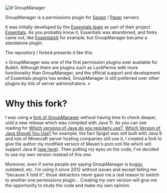 ![# GroupManager](https://i.imgur.com/h1WW3ZE.png)

GroupManager is a permissions plugin for [Spigot](https://www.spigotmc.org) / [Paper](https://papermc.io) servers.

It was initially developed by the [Essentials team](https://github.com/orgs/essentials/people) as part of their project [Essentials](https://github.com/essentials/Essentials). As you probably know it, Essentials was abandoned, and forks came out, like [EssentialsX](https://github.com/EssentialsX/Essentials) for example, but GroupManager became a standalone plugin.

The repository I forked presents it like this:

« GroupManager was one of the first permission plugins ever available for Bukkit. Although there are plugins such as LuckPerms with more functionality than GroupManager, and the official support and development of Essentials plugins has ended, GroupManager is still preferred over other plugins by lots of server administrators. »

# Why this fork?

I was using a [fork of GroupManager](https://www.spigotmc.org/resources/groupmanager.38875/) without having time to check deeper, until a new release which was compiled with Java 11. As you can see reading for [Which versions of Java do you regularly use?](https://www.jetbrains.com/lp/devecosystem-2019/java/), [Which Version of Java Should You Use?](https://www.stackchief.com/blog/Which%20Version%20of%20Java%20Should%20You%20Use%3F) for example, the fact Spigot was still built with Java 8 and lots of Minecraft server hosting companies still use it, I created a fork to give the author my modified version of Maven's pom.xml file which will support Java 8 ([see here](https://www.spigotmc.org/threads/groupmanager.230254/page-5#post-3632641)). Then putting my eyes on the code, I've decided to use my own version instead of this one.

Moreover, even if some people are saying GroupManager is buggy, outdated, etc. I'm using it since 2012 without issues and except telling me "because X told it", those detractors never gave me a real reason to switch to another one permissions plugin... Creating my own version will give me the opportunity to study the code and make my own opinion.